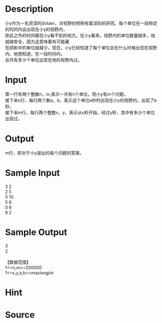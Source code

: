 
# Description

<div class="content"><div>小y作为一名资深的dotaer，对视野的控制有着深刻的研究。每个单位在一段特定的时间内会出现在小y的视野内，</div>
<div>除此之外的时间都在小y看不到的地方。在小y看来，视野内的单位数量越多，他就越安全，因为这意味着有可能藏</div>
<div>在阴影中的单位就越少。现在，小y已经知道了每个单位会在什么时候出现在视野内，他想知道，在一段时间内，</div>
<div>总共有多少个单位出现在他的视野内过。</div></div>

# Input

<div class="content"><div>第一行有两个整数n，m,表示一共有n个单位，而小y有m个问题。</div>
<div>接下来n行，每行两个数a，b，表示这个单位a秒时出现在小y的视野内，出现了b秒。</div>
<div>接下来m行，每行两个整数x，y，表示从x秒开始，经过y秒，其中有多少个单位出现过。</div></div>

# Output

<div class="content"><p>m行，即对于小y提出的每个问题的答案。</p></div>

# Sample Input

<div class="content"><span class="sampledata">3 2<br/>
2 5<br/>
0 10<br/>
5 8<br/>
0 6<br/>
8 2</span></div>

# Sample Output

<div class="content"><span class="sampledata">3<br/>
2<br/>
 <br/>
【数据范围】<br/>
1&lt;=n,m&lt;=200000<br/>
1&lt;=x,y,a,b&lt;=maxlongint</span></div>

# Hint

<div class="content"><p></p></div>

# Source

<div class="content"><p><a href="problemset.php?search="></a></p></div>

